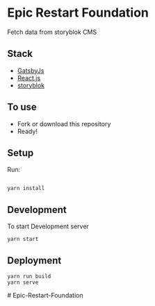 # Epic Restart Foundation

Fetch data from storyblok CMS

## Stack

- [GatsbyJs](https://www.gatsbyjs.org/)
- [React.js](https://reactjs.org/)
- [storyblok](https://www.storyblok.com/)

## To use

- Fork or download this repository
- Ready!

## Setup

Run:

```

yarn install

```

## Development

To start Development server

```
yarn start
```

## Deployment

```
yarn run build
yarn serve
```
#   E p i c - R e s t a r t - F o u n d a t i o n  
 